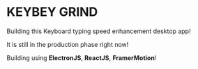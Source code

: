 # KEYBEY GRIND

Building this Keyboard typing speed enhancement desktop app!


It is still in the production phase right now!

Building using __ElectronJS__, __ReactJS__, __FramerMotion__!